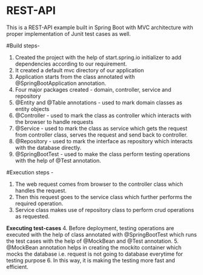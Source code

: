 # REST-API
This is a REST-API example built in Spring Boot with MVC architecture with proper implementation of Junit test cases as well.

#Build steps-
1. Created the project with the help of start.spring.io initializer to add dependencies according to our requirement.
2. It created a default mvc directory of our application
3. Application starts from the class annotated with @SpringBootApplication annotation.
4. Four major packages created - domain, controller, service and repository
5. @Entity and @Table annotations - used to mark domain classes as entity objects
6. @Controller - used to mark the class as controller which interacts with the browser to handle requests
7. @Service - used to mark the class as service which gets the request from controller class, serves the request and send back to controller.
8. @Repository - used to mark the interface as repository which interacts with the database directly.
9. @SpringBootTest - used to make the class perform testing operations with the help of @Test annotation.


#Execution steps -
1. The web request comes from browser to the controller class which handles the request.
2. Then this request goes to the service class which further performs the required operation.
3. Service class makes use of repository class to perform crud operations as requested.

**Executing test-cases**
4. Before deployment, testing operations are executed with the help of class annotated with @SpringBootTest which runs the test cases with the help of @MockBean and @Test annotation.
5. @MockBean annotation helps in creating the mockito container which mocks the database i.e. request is not going to database everytime for testing purpose
6. In this way, it is making the testing more fast and efficient.
